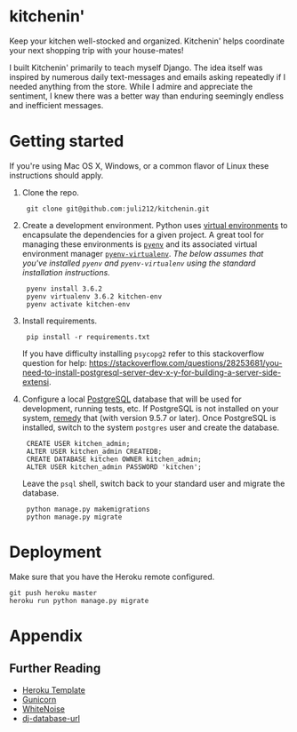 # kitchenin'

Keep your kitchen well-stocked and organized. Kitchenin' helps coordinate your next shopping trip with your house-mates!

I built Kitchenin' primarily to teach myself Django. The idea itself was inspired by numerous daily text-messages and emails asking repeatedly if I needed anything from the store. While I admire and appreciate the sentiment, I knew there was a better way than enduring seemingly endless and inefficient messages.

# Getting started

If you're using Mac OS X, Windows, or a common flavor of Linux these instructions should apply.

1. Clone the repo.

        git clone git@github.com:juli212/kitchenin.git

2. Create a development environment. Python uses [virtual environments](http://docs.python-guide.org/en/latest/dev/virtualenvs/) to encapsulate the dependencies for a given project. A great tool for managing these environments is [`pyenv`](https://github.com/pyenv/pyenv) and its associated virtual environment manager [`pyenv-virtualenv`](https://github.com/pyenv/pyenv-virtualenv). *The below assumes that you've installed `pyenv` and `pyenv-virtualenv` using the standard installation instructions.*

        pyenv install 3.6.2
        pyenv virtualenv 3.6.2 kitchen-env
        pyenv activate kitchen-env

3. Install requirements.
       
        pip install -r requirements.txt

    If you have difficulty installing `psycopg2` refer to this stackoverflow question for help: https://stackoverflow.com/questions/28253681/you-need-to-install-postgresql-server-dev-x-y-for-building-a-server-side-extensi.

4. Configure a local [PostgreSQL](https://www.postgresql.org/) database that will be used for development, running tests, etc. If PostgreSQL is not installed on your system, [remedy](https://www.postgresql.org/download/) that (with version 9.5.7 or later). Once PostgreSQL is installed, switch to the system `postgres` user and create the database.

        CREATE USER kitchen_admin;
        ALTER USER kitchen_admin CREATEDB;
        CREATE DATABASE kitchen OWNER kitchen_admin;
        ALTER USER kitchen_admin PASSWORD 'kitchen';

    Leave the `psql` shell, switch back to your standard user and migrate the database.

        python manage.py makemigrations
        python manage.py migrate

# Deployment

Make sure that you have the Heroku remote configured.

    git push heroku master
    heroku run python manage.py migrate

# Appendix

## Further Reading

- [Heroku Template](https://github.com/vintasoftware/django-react-boilerplate)
- [Gunicorn](https://warehouse.python.org/project/gunicorn/)
- [WhiteNoise](https://warehouse.python.org/project/whitenoise/)
- [dj-database-url](https://warehouse.python.org/project/dj-database-url/)
